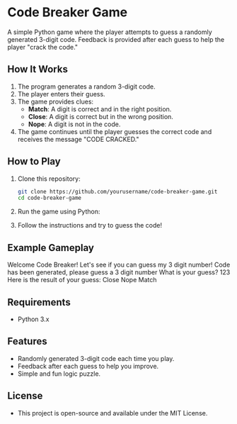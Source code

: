 # Code Breaker Game

A simple Python game where the player attempts to guess a randomly generated 3-digit code. Feedback is provided after each guess to help the player "crack the code."

## How It Works

1. The program generates a random 3-digit code.
2. The player enters their guess.
3. The game provides clues:
   - **Match**: A digit is correct and in the right position.
   - **Close**: A digit is correct but in the wrong position.
   - **Nope**: A digit is not in the code.
4. The game continues until the player guesses the correct code and receives the message "CODE CRACKED."

## How to Play

1. Clone this repository:
   ```bash
   git clone https://github.com/yourusername/code-breaker-game.git
   cd code-breaker-game
2. Run the game using Python:


3. Follow the instructions and try to guess the code!
## Example Gameplay

Welcome Code Breaker! Let's see if you can guess my 3 digit number!
Code has been generated, please guess a 3 digit number
What is your guess? 123
Here is the result of your guess:
Close
Nope
Match


## Requirements
* Python 3.x

  
## Features
* Randomly generated 3-digit code each time you play.
* Feedback after each guess to help you improve.
* Simple and fun logic puzzle.

  
## License
- This project is open-source and available under the MIT License.


